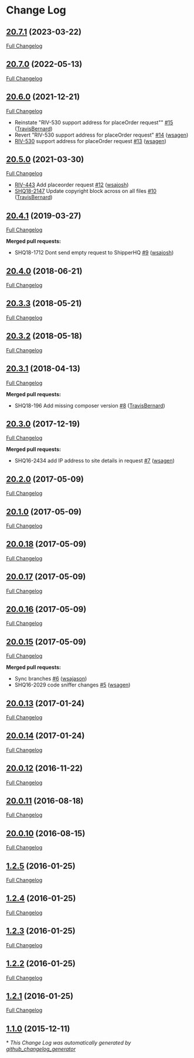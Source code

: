 # Change Log

## [20.7.1](https://gitlab.com/shipperhq/platform/m2/library-ws/tree/20.7.1) (2023-03-22)
[Full Changelog](https://gitlab.com/shipperhq/platform/m2/library-ws/-/compare/20.7.0...develop)
## [20.7.0](https://gitlab.com/shipperhq/platform/m2/library-ws/tree/20.7.0) (2022-05-13)
[Full Changelog](https://gitlab.com/shipperhq/platform/m2/library-ws/-/compare/20.6.0...develop)
## [20.6.0](https://github.com/webshopapps/library-ws/tree/20.6.0) (2021-12-21)
[Full Changelog](https://github.com/webshopapps/library-ws/compare/20.5.0...HEAD)
 - Reinstate \"RIV-530 support address for placeOrder request\"\" [\#15](https://github.com/webshopapps/library-ws/pull/15) ([TravisBernard](https://github.com/TravisBernard))
 - Revert \"RIV-530 support address for placeOrder request\" [\#14](https://github.com/webshopapps/library-ws/pull/14) ([wsagen](https://github.com/wsagen))
 - [RIV-530](https://webshopapps.atlassian.net/browse/RIV-530) support address for placeOrder request [\#13](https://github.com/webshopapps/library-ws/pull/13) ([wsagen](https://github.com/wsagen))

## [20.5.0](https://github.com/webshopapps/library-ws/tree/20.5.0) (2021-03-30)
[Full Changelog](https://github.com/webshopapps/library-ws/compare/20.4.1...HEAD)
 - [RIV-443](https://webshopapps.atlassian.net/browse/RIV-443) Add placeorder request [\#12](https://github.com/webshopapps/library-ws/pull/12) ([wsajosh](https://github.com/wsajosh))
 - [SHQ18-2147](https://webshopapps.atlassian.net/browse/SHQ18-2147) Update copyright block across on all files [\#10](https://github.com/webshopapps/library-ws/pull/10) ([TravisBernard](https://github.com/TravisBernard))

## [20.4.1](https://github.com/webshopapps/library-ws/tree/20.4.1) (2019-03-27)
[Full Changelog](https://github.com/webshopapps/library-ws/compare/20.4.0...20.4.1)

**Merged pull requests:**

- SHQ18-1712 Dont send empty request to ShipperHQ [\#9](https://github.com/webshopapps/library-ws/pull/9) ([wsajosh](https://github.com/wsajosh))

## [20.4.0](https://github.com/webshopapps/library-ws/tree/20.4.0) (2018-06-21)
[Full Changelog](https://github.com/webshopapps/library-ws/compare/20.3.3...20.4.0)

## [20.3.3](https://github.com/webshopapps/library-ws/tree/20.3.3) (2018-05-21)
[Full Changelog](https://github.com/webshopapps/library-ws/compare/20.3.2...20.3.3)

## [20.3.2](https://github.com/webshopapps/library-ws/tree/20.3.2) (2018-05-18)
[Full Changelog](https://github.com/webshopapps/library-ws/compare/20.3.1...20.3.2)

## [20.3.1](https://github.com/webshopapps/library-ws/tree/20.3.1) (2018-04-13)
[Full Changelog](https://github.com/webshopapps/library-ws/compare/20.3.0...20.3.1)

**Merged pull requests:**

- SHQ18-196 Add missing composer version [\#8](https://github.com/webshopapps/library-ws/pull/8) ([TravisBernard](https://github.com/TravisBernard))

## [20.3.0](https://github.com/webshopapps/library-ws/tree/20.3.0) (2017-12-19)
[Full Changelog](https://github.com/webshopapps/library-ws/compare/20.2.0...20.3.0)

**Merged pull requests:**

- SHQ16-2434 add IP address to site details in request [\#7](https://github.com/webshopapps/library-ws/pull/7) ([wsagen](https://github.com/wsagen))

## [20.2.0](https://github.com/webshopapps/library-ws/tree/20.2.0) (2017-05-09)
[Full Changelog](https://github.com/webshopapps/library-ws/compare/20.1.0...20.2.0)

## [20.1.0](https://github.com/webshopapps/library-ws/tree/20.1.0) (2017-05-09)
[Full Changelog](https://github.com/webshopapps/library-ws/compare/20.0.18...20.1.0)

## [20.0.18](https://github.com/webshopapps/library-ws/tree/20.0.18) (2017-05-09)
[Full Changelog](https://github.com/webshopapps/library-ws/compare/20.0.17...20.0.18)

## [20.0.17](https://github.com/webshopapps/library-ws/tree/20.0.17) (2017-05-09)
[Full Changelog](https://github.com/webshopapps/library-ws/compare/20.0.16...20.0.17)

## [20.0.16](https://github.com/webshopapps/library-ws/tree/20.0.16) (2017-05-09)
[Full Changelog](https://github.com/webshopapps/library-ws/compare/20.0.15...20.0.16)

## [20.0.15](https://github.com/webshopapps/library-ws/tree/20.0.15) (2017-05-09)
[Full Changelog](https://github.com/webshopapps/library-ws/compare/20.0.13...20.0.15)

**Merged pull requests:**

- Sync branches [\#6](https://github.com/webshopapps/library-ws/pull/6) ([wsajason](https://github.com/wsajason))
- SHQ16-2029 code sniffer changes [\#5](https://github.com/webshopapps/library-ws/pull/5) ([wsagen](https://github.com/wsagen))

## [20.0.13](https://github.com/webshopapps/library-ws/tree/20.0.13) (2017-01-24)
[Full Changelog](https://github.com/webshopapps/library-ws/compare/20.0.14...20.0.13)

## [20.0.14](https://github.com/webshopapps/library-ws/tree/20.0.14) (2017-01-24)
[Full Changelog](https://github.com/webshopapps/library-ws/compare/20.0.12...20.0.14)

## [20.0.12](https://github.com/webshopapps/library-ws/tree/20.0.12) (2016-11-22)
[Full Changelog](https://github.com/webshopapps/library-ws/compare/20.0.11...20.0.12)

## [20.0.11](https://github.com/webshopapps/library-ws/tree/20.0.11) (2016-08-18)
[Full Changelog](https://github.com/webshopapps/library-ws/compare/20.0.10...20.0.11)

## [20.0.10](https://github.com/webshopapps/library-ws/tree/20.0.10) (2016-08-15)
[Full Changelog](https://github.com/webshopapps/library-ws/compare/1.2.5...20.0.10)

## [1.2.5](https://github.com/webshopapps/library-ws/tree/1.2.5) (2016-01-25)
[Full Changelog](https://github.com/webshopapps/library-ws/compare/1.2.4...1.2.5)

## [1.2.4](https://github.com/webshopapps/library-ws/tree/1.2.4) (2016-01-25)
[Full Changelog](https://github.com/webshopapps/library-ws/compare/1.2.3...1.2.4)

## [1.2.3](https://github.com/webshopapps/library-ws/tree/1.2.3) (2016-01-25)
[Full Changelog](https://github.com/webshopapps/library-ws/compare/1.2.2...1.2.3)

## [1.2.2](https://github.com/webshopapps/library-ws/tree/1.2.2) (2016-01-25)
[Full Changelog](https://github.com/webshopapps/library-ws/compare/1.2.1...1.2.2)

## [1.2.1](https://github.com/webshopapps/library-ws/tree/1.2.1) (2016-01-25)
[Full Changelog](https://github.com/webshopapps/library-ws/compare/1.1.0...1.2.1)

## [1.1.0](https://github.com/webshopapps/library-ws/tree/1.1.0) (2015-12-11)


\* *This Change Log was automatically generated by [github_changelog_generator](https://github.com/skywinder/Github-Changelog-Generator)*